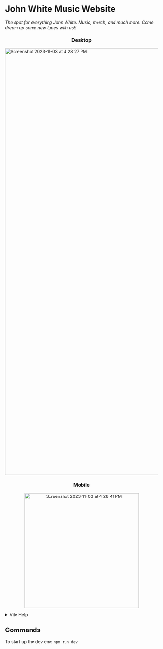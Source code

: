 # John White Music Website

_The spot for everything John White. Music, merch, and much more. Come dream up some new tunes with us!!_

<h3 align="center">Desktop</h3>
  <img width="1401" alt="Screenshot 2023-11-03 at 4 28 27 PM" src="https://github.com/actuallyitsnathaniel/john-white-site/assets/38742706/551fee0f-55cf-4f31-a252-a2166f36603c">

<h3 align="center">Mobile</h3>
<p align="center">
 <img width="377" alt="Screenshot 2023-11-03 at 4 28 41 PM" src="https://github.com/actuallyitsnathaniel/john-white-site/assets/38742706/dcce5969-1de0-46e5-9dbe-1e52d9393c24">
</p>

<details> 
  <summary>Vite Help</summary>

</details>

## Commands

To start up the dev env:
`npm run dev`
